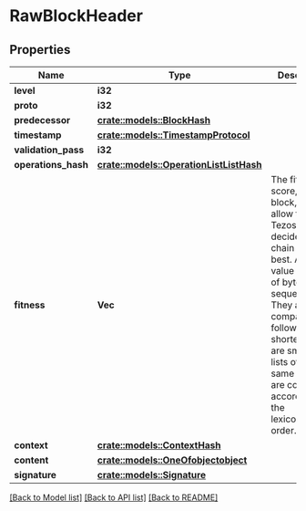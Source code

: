 # RawBlockHeader

## Properties

Name | Type | Description | Notes
------------ | ------------- | ------------- | -------------
**level** | **i32** |  | 
**proto** | **i32** |  | 
**predecessor** | [**crate::models::BlockHash**](block_hash.md) |  | 
**timestamp** | [**crate::models::TimestampProtocol**](timestamp.protocol.md) |  | 
**validation_pass** | **i32** |  | 
**operations_hash** | [**crate::models::OperationListListHash**](Operation_list_list_hash.md) |  | 
**fitness** | **Vec<String>** | The fitness, or score, of a block, that allow the Tezos to decide which chain is the best. A fitness value is a list of byte sequences. They are compared as follows: shortest lists are smaller; lists of the same length are compared according to the lexicographical order. | 
**context** | [**crate::models::ContextHash**](Context_hash.md) |  | 
**content** | [**crate::models::OneOfobjectobject**](oneOf<object,object>.md) |  | 
**signature** | [**crate::models::Signature**](Signature.md) |  | 

[[Back to Model list]](../README.md#documentation-for-models) [[Back to API list]](../README.md#documentation-for-api-endpoints) [[Back to README]](../README.md)



